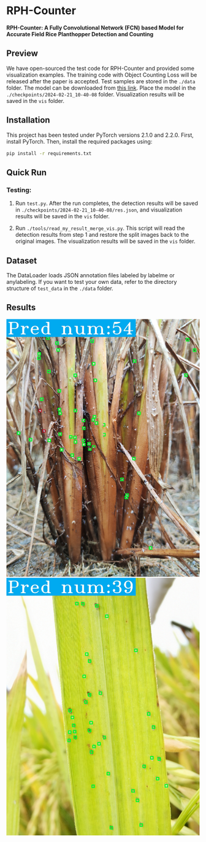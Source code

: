 # RPH-Counter

**RPH-Counter: A Fully Convolutional Network (FCN) based Model for Accurate Field Rice Planthopper Detection and Counting**

## Preview

We have open-sourced the test code for RPH-Counter and provided some visualization examples. The training code with Object Counting Loss will be released after the paper is accepted. Test samples are stored in the `./data` folder. The model can be downloaded from [this link](https://pan.quark.cn/s/2399504ff403). Place the model in the `./checkpoints/2024-02-21_10-40-08` folder. Visualization results will be saved in the `vis` folder.

## Installation

This project has been tested under PyTorch versions 2.1.0 and 2.2.0. First, install PyTorch. Then, install the required packages using:

```bash
pip install -r requirements.txt
```

## Quick Run
### Testing:

1. Run `test.py`. After the run completes, the detection results will be saved in `./checkpoints/2024-02-21_10-40-08/res.json`, and visualization results will be saved in the `vis` folder.

2. Run `./tools/read_my_result_merge_vis.py`. This script will read the detection results from step 1 and restore the split images back to the original images. The visualization results will be saved in the `vis` folder.

## Dataset
The DataLoader loads JSON annotation files labeled by labelme or anylabeling. If you want to test your own data, refer to the directory structure of `test_data` in the `./data` folder.

## Results
![Results](https://github.com/ZZL0897/RPH-Counter/blob/main/checkpoints/2024-02-21_10-40-08/vis/o_pred/IMG_20230912_105844.jpg)
![Results](https://github.com/ZZL0897/RPH-Counter/blob/main/checkpoints/2024-02-21_10-40-08/vis/o_pred/IMG_20230913_100043.jpg)